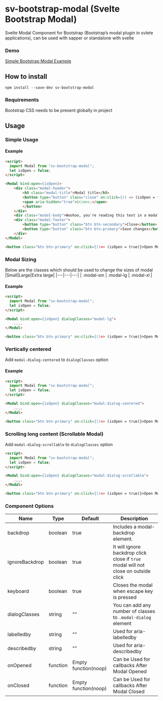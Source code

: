 # sv-bootstrap-modal (Svelte Bootstrap Modal)
Svelte Modal Component for Bootstrap (Bootstrap’s modal plugin in svlete applications), can be used with sapper or standalone with svelte
### Demo
[Simple Bootstrap Modal Example](https://svelte.dev/repl/27a9b36c6b2a48fb9c98fd9358a8861e?version=3.22.3)
## How to install
```npm install --save-dev sv-bootstrap-modal```

### Requirements
Bootstrap CSS needs to be present globally in project


## Usage

### Simple Usage

#### Example
```html
<script>
  import Modal from "sv-bootstrap-modal";
  let isOpen = false;
</script>

<Modal bind:open={isOpen}>
    <div class="modal-header">
        <h5 class="modal-title">Modal title</h5>
        <button type="button" class="close" on:click={() => (isOpen = false)}>
        <span aria-hidden="true">&times;</span>
        </button>
    </div>
    <div class="modal-body">Woohoo, you're reading this text in a modal!</div>
    <div class="modal-footer">
        <button type="button" class="btn btn-secondary">Close</button>
        <button type="button" class="btn btn-primary">Save changes</button>
    </div>
</Modal>

<button class="btn btn-primary" on:click={()=> (isOpen = true)}>Open Modal</button>

```

### Modal Sizing
Below are the classes which should be used to change the sizes of modal
|Small|Large|Extra large|
|---|---|---|
|  .modal-sm |  .modal-lg | .modal-xl  |

#### Example
```html
<script>
  import Modal from "sv-bootstrap-modal";
  let isOpen = false;
</script>

<Modal bind:open={isOpen} dialogClasses="modal-lg">
    ....
</Modal>

<button class="btn btn-primary" on:click={()=> (isOpen = true)}>Open Modal</button>
```

### Vertically centered
Add `modal-dialog-centered` to `dialogClasses` option

#### Example
```html
<script>
  import Modal from "sv-bootstrap-modal";
  let isOpen = false;
</script>

<Modal bind:open={isOpen} dialogClasses="modal-dialog-centered">
    ....
</Modal>

<button class="btn btn-primary" on:click={()=> (isOpen = true)}>Open Modal</button>
```

### Scrolling long content (Scrollable Modal)
Add `modal-dialog-scrollable` to `dialogClasses` option

```html
<script>
  import Modal from "sv-bootstrap-modal";
  let isOpen = false;
</script>

<Modal bind:open={isOpen} dialogClasses="modal-dialog-scrollable">
    ....
</Modal>

<button class="btn btn-primary" on:click={()=> (isOpen = true)}>Open Modal</button>
```

### Component Options
|Name|Type|Default|Description|
|--- |--- |--- |--- |
|backdrop|boolean|true|Includes a modal-backdrop element.|
|ignoreBackdrop|boolean|true|It will ignore backdrop click close if `true` modal will not close on outside click|
|keyboard|boolean|true|Closes the modal when escape key is pressed|
|dialogClasses|string|""|You can add any number of classes to `.modal-dialog` element|
|labelledby|string|""|Used for aria-labelledby|
|describedby|string|""|Used for aria-describedby|
|onOpened|function|Empty function(noop)|Can be Used for callbacks After Modal Opened|
|onClosed|function|Empty function(noop)|Can be Used for callbacks After Modal Closed|
